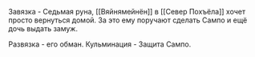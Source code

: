 Завязка - Седьмая руна, [[Вяйнямейнён]] в [[Север Похъёла]] хочет просто вернуться домой. За это ему поручают сделать Сампо и ещё дочь выдать замуж.

Развязка - его обман.
Кульминация - Защита Сампо.
